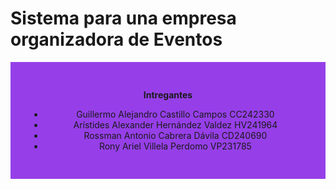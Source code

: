 # Sistema para una empresa organizadora de Eventos

<div style="background: rgb(150,63,232); padding: 30px; text-align: center;">
  <p>
    <strong style="margin-bottom: 10px;">Intregantes</strong>
    <ul>
      <li>Guillermo Alejandro Castillo Campos CC242330</li>
      <li>Arístides Alexander Hernández Valdez HV241964</li>
      <li>Rossman Antonio Cabrera Dávila CD240690</li>
      <li>Rony Ariel Villela Perdomo VP231785</li>
    </ul>
  </p>
</div>
